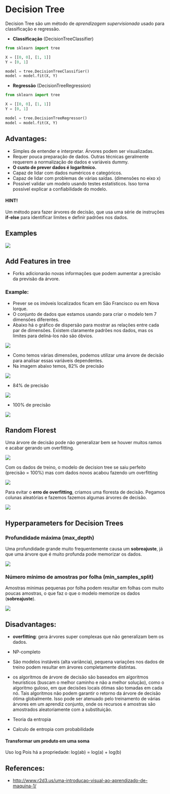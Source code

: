 
# Decision Tree

Decision Tree são um método de _aprendizagem supervisionada_ usado para classificação e regressão.

 - **Classificação** (DecisionTreeClassifier)


```python
from sklearn import tree

X = [[0, 0], [1, 1]]
Y = [0, 1]

model = tree.DecisionTreeClassifier()
model = model.fit(X, Y)
```

 - **Regressão** (DecisionTreeRegression)


```python
from sklearn import tree

X = [[0, 0], [1, 1]]
Y = [0, 1]

model = tree.DecisionTreeRegressor()
model = model.fit(X, Y)
```

## Advantages:

 - Simples de entender e interpretar. Árvores podem ser visualizadas.
 - Requer pouca preparação de dados. Outras técnicas geralmente requerem a normalização de dados e variáveis dummy.
 - **O custo de prever dados é logarítmico.**
 - Capaz de lidar com dados numéricos e categóricos. 
 - Capaz de lidar com problemas de várias saídas. (dimensões no eixo x)
 - Possível validar um modelo usando testes estatísticos. Isso torna possível explicar a confiabilidade do modelo.
 
 #### HINT!
Um método para fazer árvores de decisão, que usa uma série de instruções **if-else** para identificar limites e definir padrões nos dados.

## Examples

<img src="images/output_9_0.png"/>

## Add Features in tree

 - Forks adicionarão novas informações que podem aumentar a precisão da previsão da árvore.
 
 
 
### Example:
 - Prever se os imóveis localizados ficam em São Francisco ou em Nova Iorque.
 - O conjunto de dados que estamos usando para criar o modelo tem 7 dimensões diferentes.
 - Abaixo há o gráfico de dispersão para mostrar as relações entre cada par de dimensões. Existem claramente padrões nos dados, mas os limites para deliná-los não são óbvios.

<img src="images/output_11_0.png"/>

 - Como temos várias dimensões, podemos utilizar uma árvore de decisão para analisar essas variáveis dependentes.
 - Na imagem abaixo temos, 82% de precisão

<img src="images/output_13_0.png"/>

 * 84% de precisão

<img src="images/output_15_0.png"/>

 * 100% de precisão

<img src="images/output_15_0.png"/>

## Random Florest
 Uma árvore de decisão pode não generalizar bem se houver muitos ramos e acabar gerando um overfitting.

<img src="images/output_19_0.png"/>

Com os dados de treino, o modelo de decision tree se saiu perfeito (precisão = 100%) mas com dados novos acabou fazendo um overfitting

<img src="images/output_21_0.png"/>

Para evitar o **erro de overfitting**, criamos uma floresta de decisão.
Pegamos colunas aleatórias e fazemos fazemos algumas árvores de decisão.

<img src="images/output_23_0.png"/>

## Hyperparameters for Decision Trees

### Profundidade máxima (max_depth)
Uma profundidade grande muito frequentemente causa um **sobreajuste**, já que uma árvore que é muito profunda pode memorizar os dados. 


<img src="images/output_26_0.png"/>

### Número mínimo de amostras por folha (min_samples_split)
Amostras mínimas pequenas por folha podem resultar em folhas com muito poucas amostras, o que faz o que o modelo memorize os dados (**sobreajuste**).

<img src="images/output_28_0.png"/>

## Disadvantages:
 - **overfitting**: gera árvores super complexas que não generalizam bem os dados.
 - NP-completo
 - São modelos instáveis (alta variância), pequena variações nos dados de treino podem resultar em árvores completamente distintas.
 - os algoritmos de árvore de decisão são baseados em algoritmos heurísticos (buscam o melhor caminho e não a melhor solução), como o algoritmo guloso, em que decisões locais ótimas são tomadas em cada nó. Tais algoritmos não podem garantir o retorno da árvore de decisão ótima globalmente. Isso pode ser atenuado pelo treinamento de várias árvores em um aprendiz conjunto, onde os recursos e amostras são amostrados aleatoriamente com a substituição.

 - Teoria da entropia
 - Calculo de entropia com probabilidade

#### Transformar um produto em uma soma
Uso log
Pois há a propriedade:
    log(ab) = log(a) + log(b)

## References:
- http://www.r2d3.us/uma-introducao-visual-ao-aprendizado-de-maquina-1/
